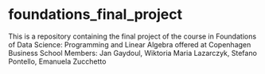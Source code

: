 # foundations_final_project
This is a repository containing the final project of the course in Foundations of Data Science: Programming and Linear Algebra offered at Copenhagen Business School 
Members: Jan Gaydoul, Wiktoria Maria Lazarczyk, Stefano Pontello, Emanuela Zucchetto
